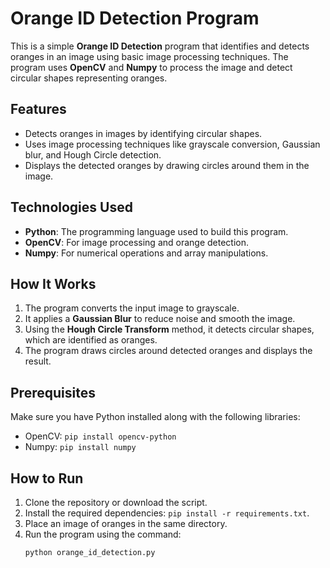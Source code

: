 # Orange ID Detection Program

This is a simple **Orange ID Detection** program that identifies and detects oranges in an image using basic image processing techniques. The program uses **OpenCV** and **Numpy** to process the image and detect circular shapes representing oranges.

## Features

- Detects oranges in images by identifying circular shapes.
- Uses image processing techniques like grayscale conversion, Gaussian blur, and Hough Circle detection.
- Displays the detected oranges by drawing circles around them in the image.

## Technologies Used

- **Python**: The programming language used to build this program.
- **OpenCV**: For image processing and orange detection.
- **Numpy**: For numerical operations and array manipulations.

## How It Works

1. The program converts the input image to grayscale.
2. It applies a **Gaussian Blur** to reduce noise and smooth the image.
3. Using the **Hough Circle Transform** method, it detects circular shapes, which are identified as oranges.
4. The program draws circles around detected oranges and displays the result.

## Prerequisites

Make sure you have Python installed along with the following libraries:
- OpenCV: `pip install opencv-python`
- Numpy: `pip install numpy`

## How to Run

1. Clone the repository or download the script.
2. Install the required dependencies: `pip install -r requirements.txt`.
3. Place an image of oranges in the same directory.
4. Run the program using the command:
   ```bash
   python orange_id_detection.py
